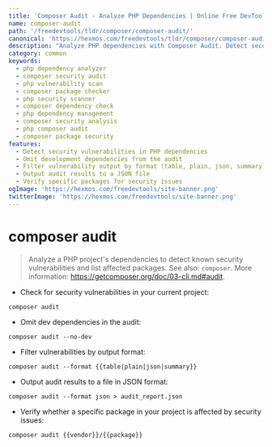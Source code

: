 ```yaml
---
title: 'Composer Audit - Analyze PHP Dependencies | Online Free DevTools by Hexmos'
name: composer-audit
path: '/freedevtools/tldr/composer/composer-audit/'
canonical: 'https://hexmos.com/freedevtools/tldr/composer/composer-audit/'
description: "Analyze PHP dependencies with Composer Audit. Detect security vulnerabilities and manage your project's packages effectively. Free online tool, no registration required."
category: common
keywords:
  - php dependency analyzer
  - composer security audit
  - php vulnerability scan
  - composer package checker
  - php security scanner
  - composer dependency check
  - php dependency management
  - composer security analysis
  - php composer audit
  - composer package security
features:
  - Detect security vulnerabilities in PHP dependencies
  - Omit development dependencies from the audit
  - Filter vulnerability output by format (table, plain, json, summary)
  - Output audit results to a JSON file
  - Verify specific packages for security issues
ogImage: 'https://hexmos.com/freedevtools/site-banner.png'
twitterImage: 'https://hexmos.com/freedevtools/site-banner.png'
---
```


# composer audit

> Analyze a PHP project's dependencies to detect known security vulnerabilities and list affected packages.
> See also: `composer`.
> More information: <https://getcomposer.org/doc/03-cli.md#audit>.

- Check for security vulnerabilities in your current project:

`composer audit`

- Omit dev dependencies in the audit:

`composer audit --no-dev`

- Filter vulnerabilities by output format:

`composer audit --format {{table|plain|json|summary}}`

- Output audit results to a file in JSON format:

`composer audit --format json > audit_report.json`

- Verify whether a specific package in your project is affected by security issues:

`composer audit {{vendor}}/{{package}}`
